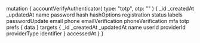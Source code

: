 mutation {
    accountVerifyAuthenticator(
        type: "totp",
        otp: "<OTP>"
    ) {
        _id
        _createdAt
        _updatedAt
        name
        password
        hash
        hashOptions
        registration
        status
        labels
        passwordUpdate
        email
        phone
        emailVerification
        phoneVerification
        mfa
        totp
        prefs {
            data
        }
        targets {
            _id
            _createdAt
            _updatedAt
            name
            userId
            providerId
            providerType
            identifier
        }
        accessedAt
    }
}
